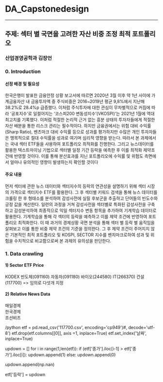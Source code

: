 # DA_Capstonedesign
* * *

## 주제: 섹터 별 국면을 고려한 자산 비중 조정 최적 포트폴리오
### 산업경영공학과 김장언

### 0. Introduction
#### 선정 배경 및 필요성
한국은행이 발표한 금융안정 상황 보고서에 따르면 2020년 3월 이후 약 1년 사이에 가계금융자산 내 금융투자액 중 주식비중은 2016~2019년 평균 9,8%에서 지난해 38.2%로 28.4%p 급증했다. 이처럼 주식투자에 대한 관심이 무차별적으로 커짐에 따라 ‘공포지수’로 일컬어지는 ‘코스피200 변동성지수’(VKOSPI)’는 2021년 1월에 역대 최고치를 기록했다. 이처럼 적절한 논리적 근거 없는 흥분 상태의 투자자들에게 적절한 자산 배분을 통한 리스크 관리는 필수적이다. 하지만 금융권에서는 위험 대비 수익률(Sharp Ratio), 벤츠마크 대비 수익률 등으로 성과를 평가하지만 수많은 개인 투자자들은 맹목적으로 절대 수익률을 성과로 여기며 심리적 영향을 받는다. 따라서 본 과제에서는 국내 섹터 ETF들을 사용하여 포트폴리오 최적화를 진행한다. 그리고 뉴스데이터를 활용한 텍스트마이닝 기법으로 섹터별 일정 기간 등락을 예측한 후 이를 최적화 제약조건에 반영할 것이다. 이를 통해 분산효과를 지닌 포트폴리오에 수익률 및 위험도 측면에서 얼마나 유의적인 영향이 발생하는지 확인할 것이다

#### 주요 내용
먼저 섹터에 관한 뉴스 데이터와 섹터지수의 등락의 연관성을 설명하기 위해 섹터 시장의 가격으로 섹터지수 ETF를 활용한다. 그 후 섹터별 키워드 검색을 통해 뉴스 데이터를 크롤링 한 후 형태소를 분석하여 감성사전에 실릴 후보군을 추출하고 단어들의 빈도수와 긍정 값을 계산한다. 일련의 과정을 거쳐 감성사전을 섹터별로 특화된 감성사전을 구축하고 감성분석하여 최종적으로 익일 섹터지수 변동 항목을 추가하여 기계학습 데이터로 활용한다. 기계학습을 통해 각 섹터의 등락을 예측하고 이를 제약 조건에 반영하여 포트폴리오 최적화한다. 이 때 과거의 경제상황 국면 분석을 통해 섹터 별 등락 별 움직임을 살펴보고 이를 통한 비중 제약 조건의 기준을 정의한다. 그 후 제약 조건이 주어지지 않은 기본적인 최적 포트폴리오 및 KOSPI, SECTOR 지수를 벤치마크로하여 성과 및 위험을 수치적으로 비교함으로써 본 과제의 유의성을 판단한다. 

### 1. Data crawling
#### 1) Sector ETF Price
KODEX 반도체(091160)
자동차(091180)
바이오(244580)
IT(266370)
건설(117700) => 임의로 다섯개 지정



#### 2) Relative News Data
매일경제 <br>
한국경제 <br>
조선비즈 <br>


/python
etf = pd.read_csv('117700.csv', encoding='cp949')#, decode='utf-8')
etf.drop(etf.columns[[0]], axis =1, inplace=True)
etf.set_index('날짜', inplace=True)

updown = []
for i in range(1,len(etf)): 
    if (etf['종가'].iloc[i-1] > etf['종가'].iloc[i]):
        updown.append(1)
    else:
        updown.append(0)

updown.append(np.nan)

etf['등락'] = updown

